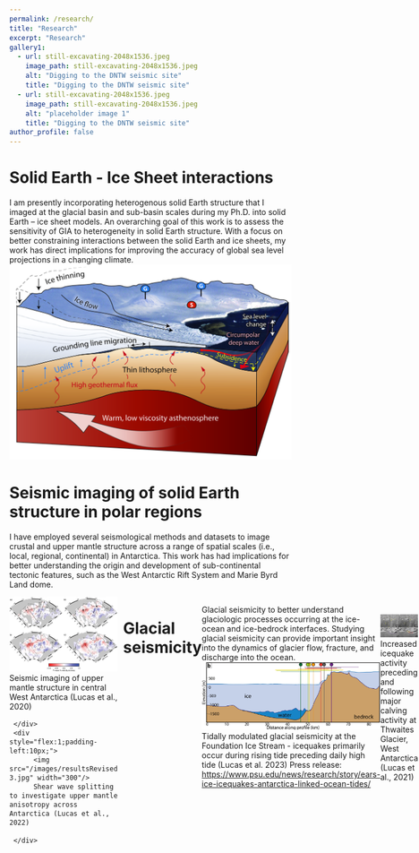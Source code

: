 ```yaml
---
permalink: /research/
title: "Research"
excerpt: "Research"
gallery1:
  - url: still-excavating-2048x1536.jpeg
    image_path: still-excavating-2048x1536.jpeg
    alt: "Digging to the DNTW seismic site"
    title: "Digging to the DNTW seismic site"
  - url: still-excavating-2048x1536.jpeg
    image_path: still-excavating-2048x1536.jpeg
    alt: "placeholder image 1"
    title: "Digging to the DNTW seismic site"
author_profile: false
---
```


# Solid Earth - Ice Sheet interactions 
I am presently incorporating heterogenous solid Earth structure that I imaged at the glacial basin and sub-basin scales during my Ph.D. into solid Earth – ice sheet models. 
An overarching goal of this work is to assess the sensitivity of GIA to heterogeneity in solid Earth structure. With a focus on better constraining interactions 
between the solid Earth and ice sheets, my work has direct implications for improving the accuracy of global sea level projections in a changing climate. 
<br/><img src='/images/cryocartoon.jpg'>



# Seismic imaging of solid Earth structure in polar regions 
I have employed several seismological methods and datasets to image crustal and upper mantle structure across a range of spatial scales (i.e., local, regional, continental) in Antarctica.
This work has had implications for better understanding the origin and development of sub-continental tectonic features, such as the West Antarctic 
Rift System and Marie Byrd Land dome. 

<div style="display:flex">
     <div style="flex:1;padding-right:10px;">
          <img src="/images/1-s2.0-S0012821X20303812-gr003.jpg" width="400"/>
    Seismic imaging of upper mantle structure in central West Antarctica (Lucas et al., 2020)

     </div>
     <div style="flex:1;padding-left:10px;">
          <img src="/images/resultsRevised 3.jpg" width="300"/>
          Shear wave splitting to investigate upper mantle anisotropy across Antarctica (Lucas et al., 2022)

     </div>
</div>



# Glacial seismicity 
Glacial seismicity to better understand glaciologic processes occurring at the ice-ocean and ice-bedrock interfaces. 
Studying glacial seismicity can provide important insight into the dynamics of glacier flow, fracture, and discharge into the ocean.
<br/><img src='/images/jgrf21757-fig-0007-m.jpg'>
Tidally modulated glacial seismicity at the Foundation Ice Stream - icequakes primarily occur during rising tide preceding daily high tide (Lucas et al. 2023)
Press release: https://www.psu.edu/news/research/story/ears-ice-icequakes-antarctica-linked-ocean-tides/ 

<br/><img src='/images/tg_iceZoomed.jpg'>
Increased icequake activity preceding and following major calving activity at Thwaites Glacier, West Antarctica (Lucas et al., 2021)
